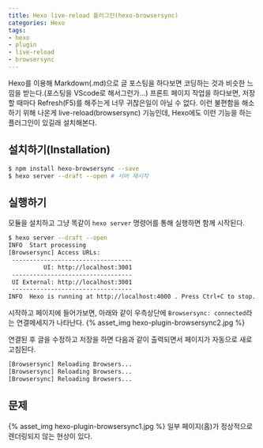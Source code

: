 ```yaml
---
title: Hexo live-reload 플러그인(hexo-browsersync)
categories: Hexo
tags:
- hexo
- plugin
- live-reload
- browsersync
---
```

Hexo를 이용해 Markdown(.md)으로 글 포스팅을 하다보면 코딩하는 것과 비슷한 느낌을 받는다.(포스팅을 VScode로 해서그런가...)
프론트 페이지 작업을 하다보면, 저장할 때마다 Refresh(F5)를 해주는게 너무 귀찮은일이 아닐 수 없다.
이런 불편함을 해소하기 위해 나온게 live-reload(browsersync) 기능인데, Hexo에도 이런 기능을 하는 플러그인이 있길래 설치해본다.

## 설치하기(Installation)
``` bash
$ npm install hexo-browsersync --save
$ hexo server --draft --open # 서버 재시작
```

## 실행하기
모듈을 설치하고 그냥 똑같이 `hexo server` 명령어를 통해 실행하면 함께 시작된다.
``` bash
$ hexo server --draft --open
INFO  Start processing
[Browsersync] Access URLs:
 ----------------------------------
          UI: http://localhost:3001
 ----------------------------------
 UI External: http://localhost:3001
 ----------------------------------
INFO  Hexo is running at http://localhost:4000 . Press Ctrl+C to stop.
```
시작하고 페이지에 들어가보면, 아래와 같이 우측상단에 `Browsersync: connected`라는 연결메세지가 나타난다.
{% asset_img hexo-plugin-browsersync2.jpg %}

연결된 후 글을 수정하고 저장을 하면 다음과 같이 출력되면서 페이지가 자동으로 새로고침된다.
``` bash
[Browsersync] Reloading Browsers...
[Browsersync] Reloading Browsers...
[Browsersync] Reloading Browsers...
```

## 문제
{% asset_img hexo-plugin-browsersync1.jpg %}
일부 페이지(홈)가 정상적으로 렌더링되지 않는 현상이 있다.